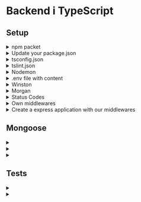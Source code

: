 # Backend i TypeScript

## Setup

<details>
<summary>npm packet</summary>

```shell
npm init -y
npm i express dotenv helmet cors mongoose winston morgan
npm i -D nodemon typescript tslint @types/node @types/express @types/helmet @types/cors @types/mongoose @types/morgan
```

</details>

<details>
<summary>Update your package.json</summary>

```json
{
  "main": "dist/Server.js",
  "scripts": {
    "prebuild": "tslint -c tslint.json -p tsconfig.json --fix",
    "build": "tsc",
    "prestart": "npm run build",
    "start": "node .",
    "test": "echo \"Error: no test specified\" && exit 1"
  }
}
```

</details>

<details>
<summary>tsconfig.json</summary>

Create a file named `tsconfig.json` in the root folder of your project, and add the following configuration.

```json
{
  "compilerOptions": {
    "module": "commonjs",
    "esModuleInterop": true,
    "target": "es6",
    "noImplicitAny": true,
    "moduleResolution": "node",
    "sourceMap": true,
    "outDir": "dist",
    "baseUrl": ".",
    "paths": {
      "*": [
        "node_modules/*"
      ]
    }
  },
  "include": [
    "src/**/*"
  ]
}
```

</details>

<details>
<summary>tslint.json</summary>

Create a new file in the root folder named `tslint.json` file and add the following configuration.

```json
{
  "defaultSeverity": "error",
  "extends": [
    "tslint:recommended"
  ],
  "jsRules": {},
  "rules": {
    "trailing-comma": [
      false
    ]
  },
  "rulesDirectory": []
}
```

</details>

<details>
<summary>Nodemon</summary>

Create `nodemon.json` configuration file inside root directory.

```json
{
  "ignore": [
    ".git",
    "node_modules",
    "dist"
  ],
  "watch": [
    "./src"
  ],
  "exec": "npm start",
  "ext": "ts"
}
```

Add additional script for nodemon inside package.json scripts.

```json
{
  "start:nodemon": "./node_modules/nodemon/bin/nodemon.js"
}
```

- `npm run start:nodemon`

</details>

<details>
<summary>.env file with content</summary>

In root folder, create a file named `.env`. Open the file and add the following:

```env
PORT=3001
MONGODB_URL=mongodb://localhost:27017/
MONGODB_DB_NAME=api
MONGODB_COLLECTION=users
NODE_ENV=development
```

</details>

<details>
<summary>Winston</summary>

Create folder `utils` in `src`and create file `Logger.ts` with content:

```typescript
import winston from 'winston'

const levels = {
	error: 0,
	warn: 1,
	info: 2,
	http: 3,
	debug: 4,
}

const level = () => {
	const env = process.env.NODE_ENV || 'development'
	const isDevelopment = env === 'development'
	return isDevelopment ? 'debug' : 'warn'
}

const colors = {
	error: 'red',
	warn: 'yellow',
	info: 'green',
	http: 'magenta',
	debug: 'white',
}

winston.addColors(colors)

const format = winston.format.combine(
	winston.format.timestamp({format: 'YYYY-MM-DD HH:mm:ss:ms'}),
	winston.format.colorize({all: true}),
	winston.format.printf(
		(info) => `${ info.timestamp } ${ info.level }: ${ info.message }`,
	),
)

const transports = [
	new winston.transports.Console(),
	new winston.transports.File({
		filename: 'logs/error.log',
		level: 'error',
	}),
	new winston.transports.File({filename: 'logs/all.log'}),
]

const Logger = winston.createLogger({
	level: level(),
	levels,
	format,
	transports,
})

export default Logger
```

Logger commands:

```typescript
Logger.error("This is an error log");
Logger.warn("This is a warn log");
Logger.info("This is a info log");
Logger.http("This is a http log");
Logger.debug("This is a debug log");
```

</details>

<details>
<summary>Morgan</summary>

Create folder `middlewares` in `src`and create file `MorganMiddleware.ts` with content:

```typescript
import morgan, { StreamOptions } from "morgan";

import Logger from "../utils/logger";

const stream: StreamOptions = {
	write: (message) => Logger.http(message),
};

const skip = () => {
	const env = process.env.NODE_ENV || "development";
	return env !== "development";
};

const MorganMiddleware = morgan(
	":method :url :status :res[content-length] - :response-time ms", {stream, skip}
);

export default MorganMiddleware;
```

</details>

<details>
<summary>Status Codes</summary>

In `configurations`-folder create `StatusCode.ts` with content:

```typescript
// 1xx informational response – the request was received, continuing process

// 2xx successful – the request was successfully received, understood, and accepted
const OK = 200
const CREATED = 201

// 3xx redirection – further action needs to be taken in order to complete the request

// 4xx client error – the request contains bad syntax or cannot be fulfilled
const BAD_REQUEST = 400
const UNAUTHORIZED = 401
const FORBIDDEN = 403
const NOT_FOUND = 404
const METHOD_NOT_ALLOWED = 405

// 5xx server error – the server failed to fulfil an apparently valid request
const INTERNAL_SERVER_ERROR = 500

export default {
	OK,
	CREATED,
	BAD_REQUEST,
	UNAUTHORIZED,
	FORBIDDEN,
	NOT_FOUND,
	METHOD_NOT_ALLOWED,
	INTERNAL_SERVER_ERROR
}
```

</details>

<details>
<summary>Own middlewares</summary>

In `configurations`-folder create `Middleware.ts` with content:

```typescript
import dotenv from 'dotenv'
import StatusCode from '../configuration/StatusCode'

dotenv.config()
const env = process.env.NODE_ENV

// Own made middlewares
const notFound = (req: { originalUrl: any; }, res: { status: (arg0: number) => void; }, next: (arg0: Error) => void) => {
	const error = new Error(`Not Found: ${ req.originalUrl }`)
	res.status(StatusCode.NOT_FOUND)
	next(error)
}

const errorHandler = (error: any, req: any, res: any, next: any) => {
	const statusCode = res.statusCode === 200 ? 500 : res.statusCode
	res.status(statusCode)
	res.json({
		statusCode,
		message: error.message,
		stackTrace: env === 'development' ? error.stack : 'lol'
	})
}

export default {
	notFound,
	errorHandler
}
```

</details>

<details>
<summary>Create a express application with our middlewares</summary>

Create a folder named `src`. In this folder, create a file named `Server.ts`. Open the file and add the following
JavaScript.

```typescript
import express from 'express'
import dotenv from 'dotenv'
import cors from 'cors'
import Logger from './utils/Logger'
import MorganMiddleware from './middlewares/MorganMiddleware'
import StatusCode from './configuration/StatusCode'
import { notFound, errorHandler } from './middlewares/Middleware'

const app = express()
const port = process.env.PORT

// Middlewares
const allowedOrigins = ['http://localhost:3000']
const allowedMethods = ['GET', 'POST', 'PUT', 'DELETE']

const options: cors.CorsOptions = {
	origin: allowedOrigins,
	methods: allowedMethods
}

app.use(cors(options))
app.use(express.urlencoded({extended: false}))
app.use(express.json())
app.use(MorganMiddleware)
app.use(errorHandler)

app.get('/', (req, res) => {
	res.status(StatusCode.OK).send('API is Alive with TypeScript!')
})

app.use(notFound)

app.listen(port, () => {
	Logger.info(`server started at http://localhost:${ port }`)
})
```

Now, from the terminal or command line, you can launch the application.

`npm run start`

or

`npm run start:nodemon`

If all goes well, you should see this message written to the console.

`server started at http://localhost:3001`

</details>

## Mongoose

<details>
<summary></summary>
</details>


<details>
<summary></summary>
</details>


<details>
<summary></summary>
</details>

## Tests

<details>
<summary></summary>
</details>


<details>
<summary></summary>
</details>
